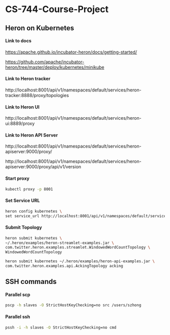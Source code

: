 # CS-744-Course-Project

## Heron on Kubernetes

#### Link to docs

https://apache.github.io/incubator-heron/docs/getting-started/

https://github.com/apache/incubator-heron/tree/master/deploy/kubernetes/minikube

#### Link to Heron tracker

http://localhost:8001/api/v1/namespaces/default/services/heron-tracker:8888/proxy/topologies

#### Link to Heron UI

http://localhost:8001/api/v1/namespaces/default/services/heron-ui:8889/proxy

#### Link to Heron API Server

http://localhost:8001/api/v1/namespaces/default/services/heron-apiserver:9000/proxy/

http://localhost:8001/api/v1/namespaces/default/services/heron-apiserver:9000/proxy/api/v1/version

#### Start proxy

```sh
kubectl proxy -p 8001
```

#### Set Service URL

```sh
heron config kubernetes \
set service_url http://localhost:8001/api/v1/namespaces/default/services/heron-apiserver:9000/proxy
```


#### Submit Topology

```sh
heron submit kubernetes \
~/.heron/examples/heron-streamlet-examples.jar \
com.twitter.heron.examples.streamlet.WindowedWordCountTopology \
WindowedWordCountTopology
```

```sh
heron submit kubernetes ~/.heron/examples/heron-api-examples.jar \
com.twitter.heron.examples.api.AckingTopology acking
```

## SSH commands

#### Parallel scp

```sh
pscp -h slaves -O StrictHostKeyChecking=no src /users/szhong
```

#### Parallel ssh

```sh
pssh -i -h slaves -O StrictHostKeyChecking=no cmd
```

